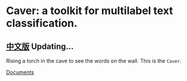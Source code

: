 # Caver: a toolkit for multilabel text classification.

[中文版](./README_zh.md)
Updating...
---

Rising a torch in the cave to see the words on the wall. This is the `Caver`.

[Documents](https://guokr.github.io/Caver)


